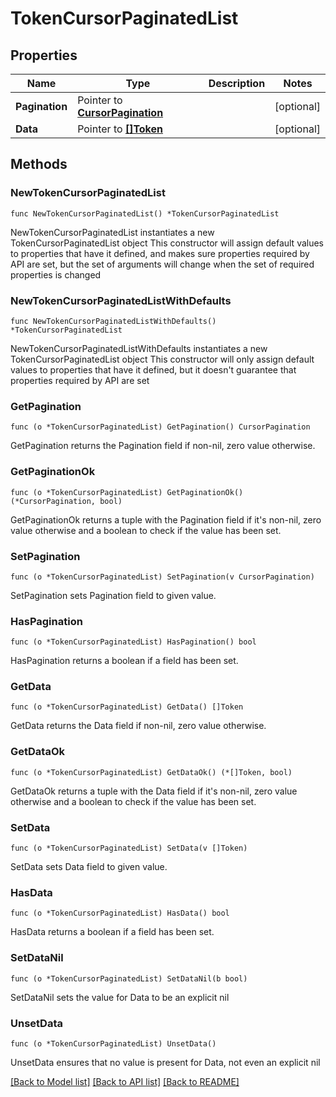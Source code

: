 # TokenCursorPaginatedList

## Properties

Name | Type | Description | Notes
------------ | ------------- | ------------- | -------------
**Pagination** | Pointer to [**CursorPagination**](CursorPagination.md) |  | [optional] 
**Data** | Pointer to [**[]Token**](Token.md) |  | [optional] 

## Methods

### NewTokenCursorPaginatedList

`func NewTokenCursorPaginatedList() *TokenCursorPaginatedList`

NewTokenCursorPaginatedList instantiates a new TokenCursorPaginatedList object
This constructor will assign default values to properties that have it defined,
and makes sure properties required by API are set, but the set of arguments
will change when the set of required properties is changed

### NewTokenCursorPaginatedListWithDefaults

`func NewTokenCursorPaginatedListWithDefaults() *TokenCursorPaginatedList`

NewTokenCursorPaginatedListWithDefaults instantiates a new TokenCursorPaginatedList object
This constructor will only assign default values to properties that have it defined,
but it doesn't guarantee that properties required by API are set

### GetPagination

`func (o *TokenCursorPaginatedList) GetPagination() CursorPagination`

GetPagination returns the Pagination field if non-nil, zero value otherwise.

### GetPaginationOk

`func (o *TokenCursorPaginatedList) GetPaginationOk() (*CursorPagination, bool)`

GetPaginationOk returns a tuple with the Pagination field if it's non-nil, zero value otherwise
and a boolean to check if the value has been set.

### SetPagination

`func (o *TokenCursorPaginatedList) SetPagination(v CursorPagination)`

SetPagination sets Pagination field to given value.

### HasPagination

`func (o *TokenCursorPaginatedList) HasPagination() bool`

HasPagination returns a boolean if a field has been set.

### GetData

`func (o *TokenCursorPaginatedList) GetData() []Token`

GetData returns the Data field if non-nil, zero value otherwise.

### GetDataOk

`func (o *TokenCursorPaginatedList) GetDataOk() (*[]Token, bool)`

GetDataOk returns a tuple with the Data field if it's non-nil, zero value otherwise
and a boolean to check if the value has been set.

### SetData

`func (o *TokenCursorPaginatedList) SetData(v []Token)`

SetData sets Data field to given value.

### HasData

`func (o *TokenCursorPaginatedList) HasData() bool`

HasData returns a boolean if a field has been set.

### SetDataNil

`func (o *TokenCursorPaginatedList) SetDataNil(b bool)`

 SetDataNil sets the value for Data to be an explicit nil

### UnsetData
`func (o *TokenCursorPaginatedList) UnsetData()`

UnsetData ensures that no value is present for Data, not even an explicit nil

[[Back to Model list]](../README.md#documentation-for-models) [[Back to API list]](../README.md#documentation-for-api-endpoints) [[Back to README]](../README.md)


